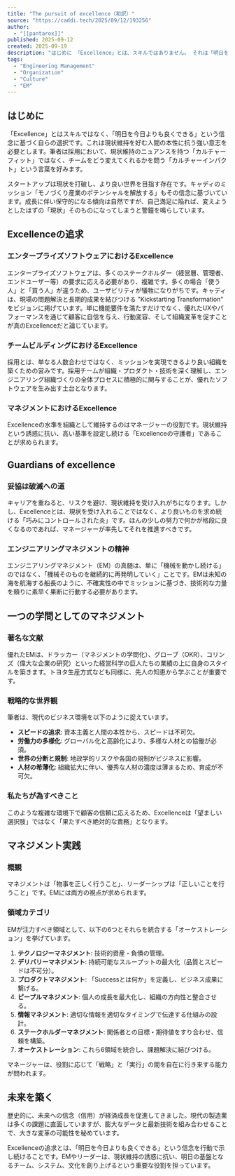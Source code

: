 ```yaml
---
title: "The pursuit of excellence（和訳）"
source: "https://caddi.tech/2025/09/12/193256"
author:
  - "[[pantarox]]"
published: 2025-09-12
created: 2025-09-19
description: "はじめに 「Excellence」とは、スキルではありません。 それは「明日を今日よりも良いものにできる」という信念の表れであり、自らの選択です。 こういった考えは、一見楽観主義のようにも映ってしまいますが、そのような受け身なものではありません。そこには強い意志を伴う決断が必要不可欠です。なぜなら、私たちは生まれつき楽な方へと流されやすい生き物だからです。 私たち人間は習慣の生き物であり、安定や現状維持を好みます。 私が採用の意思決定において「カルチャーフィット」という言葉を使わないのは、これが理由です。この言葉を使うこと自体に異議を唱えるつもりはありません。スタートアップという環境において、…"
tags:
  - "Engineering Management"
  - "Organization"
  - "Culture"
  - "EM"
---
```


## はじめに

「Excellence」とはスキルではなく、「明日を今日よりも良くできる」という信念に基づく自らの選択です。これは現状維持を好む人間の本性に抗う強い意志を必要とします。筆者は採用において、現状維持のニュアンスを持つ「カルチャーフィット」ではなく、チームをどう変えてくれるかを問う「カルチャーインパクト」という言葉を好みます。

スタートアップは現状を打破し、より良い世界を目指す存在です。キャディのミッション「モノづくり産業のポテンシャルを解放する」もその信念に基づいています。成長に伴い保守的になる傾向は自然ですが、自己満足に陥れば、変えようとしたはずの「現状」そのものになってしまうと警鐘を鳴らしています。

## Excellenceの追求

### エンタープライズソフトウェアにおけるExcellence

エンタープライズソフトウェアは、多くのステークホルダー（経営層、管理者、エンドユーザー等）の要求に応える必要があり、複雑です。多くの場合「使う人」と「買う人」が違うため、ユーザビリティが犠牲になりがちです。キャディは、現場の問題解決と長期的成果を結びつける "Kickstarting Transformation" をビジョンに掲げています。単に機能要件を満たすだけでなく、優れたUXやパフォーマンスを通じて顧客に自信を与え、行動変容、そして組織変革を促すことが真のExcellenceだと論じています。

### チームビルディングにおけるExcellence

採用とは、単なる人数合わせではなく、ミッションを実現できるより良い組織を築くための営みです。採用チームが組織・プロダクト・技術を深く理解し、エンジニアリング組織づくりの全体プロセスに積極的に関与することが、優れたソフトウェアを生み出す土台となります。

### マネジメントにおけるExcellence

Excellenceの水準を組織として維持するのはマネージャーの役割です。現状維持という誘惑に抗い、高い基準を設定し続ける「Excellenceの守護者」であることが求められます。

## Guardians of excellence

### 妥協は破滅への道

キャリアを重ねると、リスクを避け、現状維持を受け入れがちになります。しかし、Excellenceとは、現状を受け入れることではなく、より良いものを求め続ける「巧みにコントロールされた炎」です。ほんの少しの努力で何かが格段に良くなるのであれば、マネージャーが率先してそれを推進すべきです。

### エンジニアリングマネジメントの精神

エンジニアリングマネジメント（EM）の真髄は、単に「機械を動かし続ける」のではなく、「機械そのものを継続的に再発明していく」ことです。EMは未知の海を航海する船長のように、不確実性の中でミッションに基づき、技術的な力量を頼りに素早く果断に行動する必要があります。

## 一つの学問としてのマネジメント

### 著名な文献

優れたEMは、ドラッカー（マネジメントの学問化）、グローブ（OKR）、コリンズ（偉大な企業の研究）といった経営科学の巨人たちの業績の上に自身のスタイルを築きます。トヨタ生産方式なども同様に、先人の知恵から学ぶことが重要です。

### 戦略的な世界観

筆者は、現代のビジネス環境を以下のように捉えています。

* **スピードの追求**: 資本主義と人間の本性から、スピードは不可欠。
* **労働力の多様化**: グローバル化と高齢化により、多様な人材との協働が必須。
* **世界の分断と規制**: 地政学的リスクや各国の規制がビジネスに影響。
* **人材の希薄化**: 組織拡大に伴い、優秀な人材の濃度は薄まるため、育成が不可欠。

### 私たちが為すべきこと

このような複雑な環境下で顧客の信頼に応えるため、Excellenceは「望ましい選択肢」ではなく「果たすべき絶対的な責務」となります。

## マネジメント実践

### 概観

マネジメントは「物事を正しく行うこと」、リーダーシップは「正しいことを行うこと」です。EMには両方の視点が求められます。

### 領域カテゴリ

EMが注力すべき領域として、以下の6つとそれらを統合する「オーケストレーション」を挙げています。

1. **テクノロジーマネジメント**: 技術的資産・負債の管理。
2. **デリバリーマネジメント**: 持続可能なスループットの最大化（品質とスピードは不可分）。
3. **プロダクトマネジメント**: 「Successとは何か」を定義し、ビジネス成果に繋げる。
4. **ピープルマネジメント**: 個人の成長を最大化し、組織の方向性と整合させる。
5. **情報マネジメント**: 適切な情報を適切なタイミングで伝達する仕組みの設計。
6. **ステークホルダーマネジメント**: 関係者との目標・期待値をすり合わせ、信頼を構築。
7. **オーケストレーション**: これら6領域を統合し、課題解決に結びつける。

マネージャーは、役割に応じて「戦略」と「実行」の間を自在に行き来する能力が問われます。

## 未来を築く

歴史的に、未来への信念（信用）が経済成長を促進してきました。現代の製造業は多くの課題に直面していますが、膨大なデータと最新技術を組み合わせることで、大きな変革の可能性を秘めています。

Excellenceの追求とは、「明日を今日よりも良くできる」という信念を行動で示し続けることです。EMやリーダーは、現状維持の誘惑に抗い、明日の基盤となるチーム、システム、文化を創り上げるという重要な役割を担っています。
